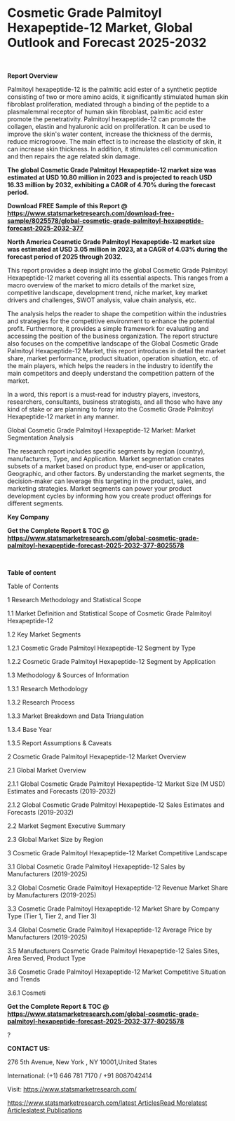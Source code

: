 <h1>Cosmetic Grade Palmitoyl Hexapeptide-12 Market, Global Outlook and Forecast 2025-2032</h1><br/><p><strong>Report Overview</strong></p>
 
 
 
 <p>Palmitoyl hexapeptide-12 is the palmitic acid ester of a synthetic peptide consisting of two or more amino acids, it significantly stimulated human skin fibroblast proliferation, mediated through a binding of the peptide to a plasmalemmal receptor of human skin fibroblast, palmitic acid ester promote the penetrativity. Palmitoyl hexapeptide-12 can promote the collagen, elastin and hyaluronic acid on proliferation. It can be used to improve the skin&#39;s water content, increase the thickness of the dermis, reduce microgroove. The main effect is to increase the elasticity of skin, it can increase skin thickness. In addition, it stimulates cell communication and then repairs the age related skin damage.</p>
 
 
 
 <p><strong>The global Cosmetic Grade Palmitoyl Hexapeptide-12 market size was estimated at USD 10.80 million in 2023 and is projected to reach USD 16.33 million by 2032, exhibiting a <strong>CAGR</strong> of 4.70% during the forecast period.</strong></p>
 
 
 
 <p><strong>Download FREE Sample of this Report @ <a href="https://www.statsmarketresearch.com/download-free-sample/8025578/global-cosmetic-grade-palmitoyl-hexapeptide-forecast-2025-2032-377">https://www.statsmarketresearch.com/download-free-sample/8025578/global-cosmetic-grade-palmitoyl-hexapeptide-forecast-2025-2032-377</a></strong></p>
 
 
 
 <p><strong>North America Cosmetic Grade Palmitoyl Hexapeptide-12 market size was estimated at USD 3.05 million in 2023, at a <strong>CAGR</strong> of 4.03% during the forecast period of 2025 through 2032.</strong></p>
 
 
 
 <p>This report provides a deep insight into the global Cosmetic Grade Palmitoyl Hexapeptide-12 market covering all its essential aspects. This ranges from a macro overview of the market to micro details of the market size, competitive landscape, development trend, niche market, key market drivers and challenges, SWOT analysis, value chain analysis, etc.</p>
 
 
 
 <p>The analysis helps the reader to shape the competition within the industries and strategies for the competitive environment to enhance the potential profit. Furthermore, it provides a simple framework for evaluating and accessing the position of the business organization. The report structure also focuses on the competitive landscape of the Global Cosmetic Grade Palmitoyl Hexapeptide-12 Market, this report introduces in detail the market share, market performance, product situation, operation situation, etc. of the main players, which helps the readers in the industry to identify the main competitors and deeply understand the competition pattern of the market.</p>
 
 
 
 <p>In a word, this report is a must-read for industry players, investors, researchers, consultants, business strategists, and all those who have any kind of stake or are planning to foray into the Cosmetic Grade Palmitoyl Hexapeptide-12 market in any manner.</p>
 
 
 
 <p>Global Cosmetic Grade Palmitoyl Hexapeptide-12 Market: Market Segmentation Analysis</p>
 
 
 
 <p>The research report includes specific segments by region (country), manufacturers, Type, and Application. Market segmentation creates subsets of a market based on product type, end-user or application, Geographic, and other factors. By understanding the market segments, the decision-maker can leverage this targeting in the product, sales, and marketing strategies. Market segments can power your product development cycles by informing how you create product offerings for different segments.</p>
 
 
 
 <p><strong>Key Company</strong></p>
 
 
 
 <div><b>Get the Complete Report & TOC @ <a href="https://www.statsmarketresearch.com/global-cosmetic-grade-palmitoyl-hexapeptide-forecast-2025-2032-377-8025578">https://www.statsmarketresearch.com/global-cosmetic-grade-palmitoyl-hexapeptide-forecast-2025-2032-377-8025578</a></b></div>
 
 
 
 <p><br />
 
 <b>Table of content</b></p>
 
 
 
 <p>Table of Contents<br />
 
 1 Research Methodology and Statistical Scope<br />
 
 1.1 Market Definition and Statistical Scope of Cosmetic Grade Palmitoyl Hexapeptide-12<br />
 
 1.2 Key Market Segments<br />
 
 1.2.1 Cosmetic Grade Palmitoyl Hexapeptide-12 Segment by Type<br />
 
 1.2.2 Cosmetic Grade Palmitoyl Hexapeptide-12 Segment by Application<br />
 
 1.3 Methodology & Sources of Information<br />
 
 1.3.1 Research Methodology<br />
 
 1.3.2 Research Process<br />
 
 1.3.3 Market Breakdown and Data Triangulation<br />
 
 1.3.4 Base Year<br />
 
 1.3.5 Report Assumptions & Caveats<br />
 
 2 Cosmetic Grade Palmitoyl Hexapeptide-12 Market Overview<br />
 
 2.1 Global Market Overview<br />
 
 2.1.1 Global Cosmetic Grade Palmitoyl Hexapeptide-12 Market Size (M USD) Estimates and Forecasts (2019-2032)<br />
 
 2.1.2 Global Cosmetic Grade Palmitoyl Hexapeptide-12 Sales Estimates and Forecasts (2019-2032)<br />
 
 2.2 Market Segment Executive Summary<br />
 
 2.3 Global Market Size by Region<br />
 
 3 Cosmetic Grade Palmitoyl Hexapeptide-12 Market Competitive Landscape<br />
 
 3.1 Global Cosmetic Grade Palmitoyl Hexapeptide-12 Sales by Manufacturers (2019-2025)<br />
 
 3.2 Global Cosmetic Grade Palmitoyl Hexapeptide-12 Revenue Market Share by Manufacturers (2019-2025)<br />
 
 3.3 Cosmetic Grade Palmitoyl Hexapeptide-12 Market Share by Company Type (Tier 1, Tier 2, and Tier 3)<br />
 
 3.4 Global Cosmetic Grade Palmitoyl Hexapeptide-12 Average Price by Manufacturers (2019-2025)<br />
 
 3.5 Manufacturers Cosmetic Grade Palmitoyl Hexapeptide-12 Sales Sites, Area Served, Product Type<br />
 
 3.6 Cosmetic Grade Palmitoyl Hexapeptide-12 Market Competitive Situation and Trends<br />
 
 3.6.1 Cosmeti</p>
 
 
 
 <div><b>Get the Complete Report & TOC @ <a href="https://www.statsmarketresearch.com/global-cosmetic-grade-palmitoyl-hexapeptide-forecast-2025-2032-377-8025578">https://www.statsmarketresearch.com/global-cosmetic-grade-palmitoyl-hexapeptide-forecast-2025-2032-377-8025578</a></b></div>
 
 
 
 <p>? </p>
 
 
 
 <p><b>CONTACT US:</b><br />
 
 276 5th Avenue, New York , NY 10001,United States<br />
 
 International: (+1) 646 781 7170 / +91 8087042414<br />
 
 Visit: <a href="https://www.statsmarketresearch.com/">https://www.statsmarketresearch.com/</a><br />
 
 <a href="https://gyeongbokgung.com">https://www.statsmarketresearch.com/</a><a href="https://hallyeomaritime.com">latest Articles</a><a href="https://jingwansa.com">Read More</a><a href="https://nguoiviet.jp/">latest Articles</a><a href="https://www.intelmarketresearch.com/">latest Publications</a></p>